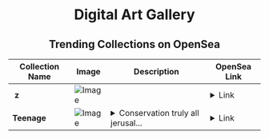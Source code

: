 <div align="center">

# Digital Art Gallery

## Trending Collections on OpenSea

| Collection Name                       | Image                                                                                     | Description                       | OpenSea Link                                                                                          |
|---------------------------------------|-------------------------------------------------------------------------------------------|-----------------------------------|--------------------------------------------------------------------------------------------------------|
| **­ z** | ![Image](https://i.seadn.io/s/raw/files/1f0eaaaaec7c47919eb54ed4f0715f52.png?w=500&auto=format?w=200&auto=format) |  | <details><summary>Link</summary>[­ z](https://opensea.io/collection/z-465)</details> |
| **Teenage** | ![Image](https://i.seadn.io/s/raw/files/96beb2e23e6b2a57b61bcdf2c18be081.jpg?w=500&auto=format?w=200&auto=format) | <details><summary>Conservation truly all jerusal...</summary>Conservation truly all jerusalem</details> | <details><summary>Link</summary>[Teenage](https://opensea.io/collection/teenage-23)</details> |

</div>